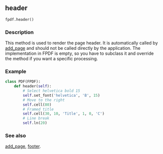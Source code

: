 ## header ##

```python
fpdf.header()
```

### Description ###

This method is used to render the page header. It is automatically called by [add_page](add_page.md) and should not be called directly by the application. The implementation in FPDF is empty, so you have to subclass it and override the method if you want a specific processing.

### Example ###

```python
class PDF(FPDF):
    def header(self):
        # Select helvetica bold 15
        self.set_font('helvetica', 'B', 15)
        # Move to the right
        self.cell(80)
        # Framed title
        self.cell(30, 10, 'Title', 1, 0, 'C')
        # Line break
        self.ln(20)
```

### See also ###

[add_page](add_page.md), [footer](footer.md).
